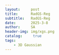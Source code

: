 ```yaml
---
layout:     post
title:      RadGS-Reg
subtitle:   RadGS-Reg
date:       2025-3-8
author:     SA
header-img: img/xgs.png
catalog: 	 true
tags:
    - 3D Gaussian
---
```

